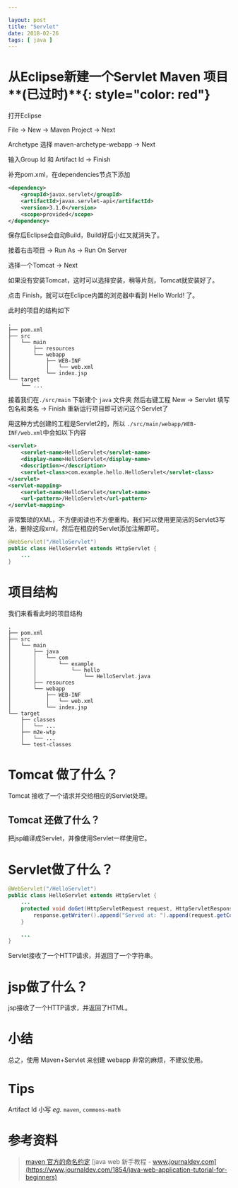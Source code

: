 ```yaml
---

layout: post
title: "Servlet"
date: 2018-02-26
tags: [ java ]
---
```


# 从Eclipse新建一个Servlet Maven 项目**(已过时)**{: style="color: red"}

打开Eclipse

File -> New -> Maven Project -> Next

Archetype 选择 maven-archetype-webapp -> Next

输入Group Id 和 Artifact Id -> Finish

补充pom.xml，在dependencies节点下添加
```xml
<dependency>
    <groupId>javax.servlet</groupId>
    <artifactId>javax.servlet-api</artifactId>
    <version>3.1.0</version>
    <scope>provided</scope>
</dependency>
```
保存后Eclipse会自动Build，Build好后小红叉就消失了。

接着右击项目 -> Run As -> Run On Server

选择一个Tomcat -> Next

如果没有安装Tomcat，这时可以选择安装，稍等片刻，Tomcat就安装好了。

点击 Finish，就可以在Eclipce内置的浏览器中看到 Hello World! 了。

此时的项目的结构如下
```
.
├── pom.xml
├── src
│   └── main
│       ├── resources
│       └── webapp
│           ├── WEB-INF
│           │   └── web.xml
│           └── index.jsp
└── target
    └── ...
```
接着我们在`./src/main` 下新建个 `java` 文件夹
然后右键工程 New -> Servlet
填写包名和类名 -> Finish
重新运行项目即可访问这个Servlet了

用这种方式创建的工程是Servlet2的，所以 `./src/main/webapp/WEB-INF/web.xml`中会如以下内容
```xml
<servlet>
    <servlet-name>HelloServlet</servlet-name>
    <display-name>HelloServlet</display-name>
    <description></description>
    <servlet-class>com.example.hello.HelloServlet</servlet-class>
</servlet>
<servlet-mapping>
    <servlet-name>HelloServlet</servlet-name>
    <url-pattern>/HelloServlet</url-pattern>
</servlet-mapping>
```
非常繁琐的XML，不方便阅读也不方便重构，我们可以使用更简洁的Servlet3写法，删除这段xml，然后在相应的Servlet添加注解即可。
```java
@WebServlet("/HelloServlet")
public class HelloServlet extends HttpServlet {
    ...
}
```
# 项目结构
我们来看看此时的项目结构
```
.
├── pom.xml
├── src
│   └── main
│       ├── java
│       │   └── com
│       │       └── example
│       │           └── hello
│       │               └── HelloServlet.java
│       ├── resources
│       └── webapp
│           ├── WEB-INF
│           │   └── web.xml
│           └── index.jsp
└── target
    ├── classes
    │   └── ...
    ├── m2e-wtp
    │   └── ...
    └── test-classes
```

# Tomcat 做了什么？
Tomcat 接收了一个请求并交给相应的Servlet处理。
## Tomcat 还做了什么？
把jsp编译成Servlet，并像使用Servlet一样使用它。

# Servlet做了什么？
```java
@WebServlet("/HelloServlet")
public class HelloServlet extends HttpServlet {
    ...
    protected void doGet(HttpServletRequest request, HttpServletResponse response) throws ServletException, IOException {
        response.getWriter().append("Served at: ").append(request.getContextPath());
    }

    ...
}
```
Servlet接收了一个HTTP请求，并返回了一个字符串。
# jsp做了什么？
jsp接收了一个HTTP请求，并返回了HTML。

# 小结
总之，使用 Maven+Servlet 来创建 webapp 非常的麻烦，不建议使用。
# Tips
Artifact Id 小写 *eg.* `maven`, `commons-math`
# 参考资料
> [maven 官方的命名约定](https://maven.apache.org/guides/mini/guide-naming-conventions.html)
> [java web 新手教程 - www.journaldev.com](https://www.journaldev.com/1854/java-web-application-tutorial-for-beginners)